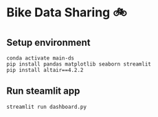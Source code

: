# Bike Data Sharing :bike:

## Setup environment
```
conda activate main-ds
pip install pandas matplotlib seaborn streamlit
pip install altair==4.2.2
```

## Run steamlit app
```
streamlit run dashboard.py
```
